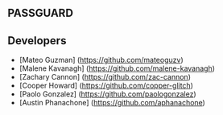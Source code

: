 ## PASSGUARD 

## Developers 

* [Mateo Guzman] (https://github.com/mateoguzv)
* [Malene Kavanagh] (https://github.com/malene-kavanagh)
* [Zachary Cannon] (https://github.com/zac-cannon)
* [Cooper Howard] (https://github.com/copper-glitch)
* [Paolo Gonzalez] (https://github.com/paologonzalez)
* [Austin Phanachone] (https://github.com/aphanachone)